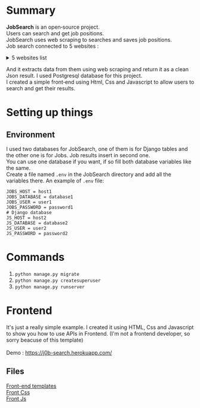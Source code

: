 # Summary
**JobSearch** is an open‑source project. <br>
Users can search and get job positions. <br>
JobSearch uses web scraping to searches and saves job positions. <br>
Job search connected to 5 websites :

<details>
<summary>5 websites list</summary>
<br>
 <a href="https://www.linkedin.com/">Linkedin</a>
 <br>
 <a href="https://www.e-estekhdam.com/">E-estekhdam</a>
 <br>
 <a href="https://yarijob.ir/">Yarijob</a>
 <br>
 <a href="https://karboom.io/">Karboom</a>
 <br>
 <a href="https://jobinja.ir/">Jobinja</a>
</details>

And it extracts data from them using web scraping and return it as a clean Json result. I used Postgresql database for this project. <br>
I created a simple front‑end using Html, Css and Javascript to allow users to search and get their results. <br>


# Setting up things
## Environment
I used two databases for JobSearch, one of them is for Django tables and the other one is for Jobs. Job results insert in second one. <br>
You can use one database if you want, if so fill both database variables like the same. <br>
Create a file named `.env` in the JobSearch directory and add all the variables there. An example of `.env` file:
```
JOBS_HOST = host1
JOBS_DATABASE = database1
JOBS_USER = user1
JOBS_PASSWORD = password1
# Django database
JS_HOST = host2
JS_DATABASE = database2
JS_USER = user2
JS_PASSWORD = password2
```


# Commands
1. `python manage.py migrate`
2. `python manage.py createsuperuser`
3. `python manage.py runserver`


# Frontend
It's just a really simple example. I created it using HTML, Css and Javascript to show you how to use APIs in Frontend. (I'm not a frontend developer, so sorry beacuse of this template) 
<br>
<br>
Demo : https://j0b-search.herokuapp.com/

## Files 
[Front-end templates](https://github.com/AnonC0DER/JobSearch/tree/main/templates) <br>
[Front Css](https://github.com/AnonC0DER/JobSearch/tree/main/static/css) <br>
[Front Js](https://github.com/AnonC0DER/JobSearch/tree/main/static/js) <br>
